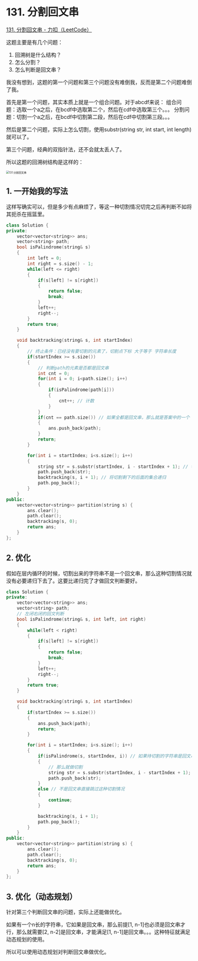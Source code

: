 # 131. 分割回文串

[131. 分割回文串 - 力扣（LeetCode）](https://leetcode.cn/problems/palindrome-partitioning/)



这题主要是有几个问题：

1. 回溯树是什么结构？
2. 怎么分割？
3. 怎么判断是回文串？

我没有想到，这题的第一个问题和第三个问题没有难倒我，反而是第二个问题难倒了我。

首先是第一个问题，其实本质上就是一个组合问题。对于abcdf来说：
组合问题：选取一个a之后，在bcdf中选取第二个，然后在cdf中选取第三个。。。
分割问题：切割一个a之后，在bcdf中切割第二段，然后在cdf中切割第三段。。。

然后是第二个问题，实际上怎么切割，使用substr(string str, int start, int length)就可以了。

第三个问题，经典的双指针法，还不会就太丢人了。

所以这题的回溯树结构是这样的：

<img src="https://code-thinking.cdn.bcebos.com/pics/131.%E5%88%86%E5%89%B2%E5%9B%9E%E6%96%87%E4%B8%B2.jpg" alt="131.分割回文串" style="zoom:50%;" />



## 1. 一开始我的写法

这样写确实可以，但是多少有点麻烦了，等这一种切割情况切完之后再判断不如将其扼杀在摇篮里。

```c++
class Solution {
private:
    vector<vector<string>> ans;
    vector<string> path;
    bool isPalindrome(string& s)
    {
        int left = 0;
        int right = s.size() - 1;
        while(left <= right)
        {
            if(s[left] != s[right])
            {
                return false;
                break;
            }
            left++;
            right--;
        }
        return true;
    }

    void backtracking(string& s, int startIndex)
    {
        // 终止条件：已经没有要切割的元素了，切割点下标 大于等于 字符串长度
        if(startIndex >= s.size())
        {
            // 判断path的元素是否都是回文串
            int cnt = 0;
            for(int i = 0; i<path.size(); i++)
            {
                if(isPalindrome(path[i]))
                {
                    cnt++; // 计数
                }
            }
            if(cnt == path.size()) // 如果全都是回文串，那么就是答案中的一个
            {
                ans.push_back(path);
            }
            return;
        }

        for(int i = startIndex; i<s.size(); i++)
        {
            string str = s.substr(startIndex, i - startIndex + 1); // 切割
            path.push_back(str);
            backtracking(s, i + 1); // 将切割剩下的后面的集合递归
            path.pop_back();
        }
    }
public:
    vector<vector<string>> partition(string s) {
        ans.clear();
        path.clear();
        backtracking(s, 0);
        return ans;
    }
};
```



## 2. 优化

假如在层内循环的时候，切割出来的字符串不是一个回文串，那么这种切割情况就没有必要递归下去了。这要比递归完了才做回文判断要好。

```c++
class Solution {
private:
    vector<vector<string>> ans;
    vector<string> path;
    // 左闭右闭的回文判断
    bool isPalindrome(string& s, int left, int right)
    {
        while(left < right)
        {
            if(s[left] != s[right])
            {
                return false;
                break;
            }
            left++;
            right--;
        }
        return true;
    }

    void backtracking(string& s, int startIndex)
    {
        if(startIndex >= s.size())
        {
            ans.push_back(path);
            return;
        }

        for(int i = startIndex; i<s.size(); i++)
        {
            if(isPalindrome(s, startIndex, i)) // 如果待切割的字符串是回文串
            {
                // 那么就做切割
                string str = s.substr(startIndex, i - startIndex + 1);
                path.push_back(str);
            }
            else // 不是回文串直接跳过这种切割情况
            {
                continue;
            }

            backtracking(s, i + 1);
            path.pop_back();
        }
    }
public:
    vector<vector<string>> partition(string s) {
        ans.clear();
        path.clear();
        backtracking(s, 0);
        return ans;
    }
};
```



## 3. 优化（动态规划）

针对第三个判断回文串的问题，实际上还能做优化。

如果有一个n长的字符串，它如果是回文串，那么前提[1, n-1]也必须是回文串才行，那么就需要[2, n-2]是回文串，才能满足[1, n-1]是回文串。。。这种特征就满足动态规划的使用。

所以可以使用动态规划对判断回文串做优化。